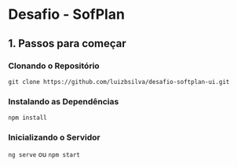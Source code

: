 # Desafio - SofPlan

## 1. Passos para começar

### Clonando o Repositório

`git clone https://github.com/luizbsilva/desafio-softplan-ui.git`

### Instalando as Dependências

`npm install`

### Inicializando o Servidor

`ng serve` ou `npm start`
